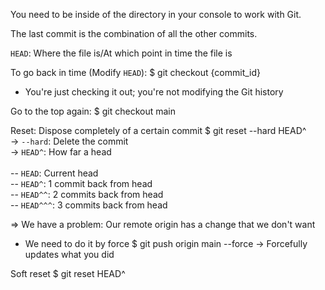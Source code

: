 You need to be inside of the directory in your console to work with Git.

The last commit is the combination of all the other commits.

`HEAD`: Where the file is/At which point in time the file is

To go back in time (Modify `HEAD`):
$ git checkout {commit_id}

- You're just checking it out; you're not modifying the Git history

Go to the top again:
$ git checkout main

Reset: Dispose completely of a certain commit
$ git reset --hard HEAD^<br>
-> `--hard`: Delete the commit<br>
-> `HEAD^`: How far a head<br><br>
-- `HEAD`: Current head<br>
-- `HEAD^`: 1 commit back from head<br>
-- `HEAD^^`: 2 commits back from head<br>
-- `HEAD^^^`: 3 commits back from head<br>

=> We have a problem: Our remote origin has a change that we don't want

- We need to do it by force
  $ git push origin main --force
  -> Forcefully updates what you did

Soft reset
$ git reset HEAD^
